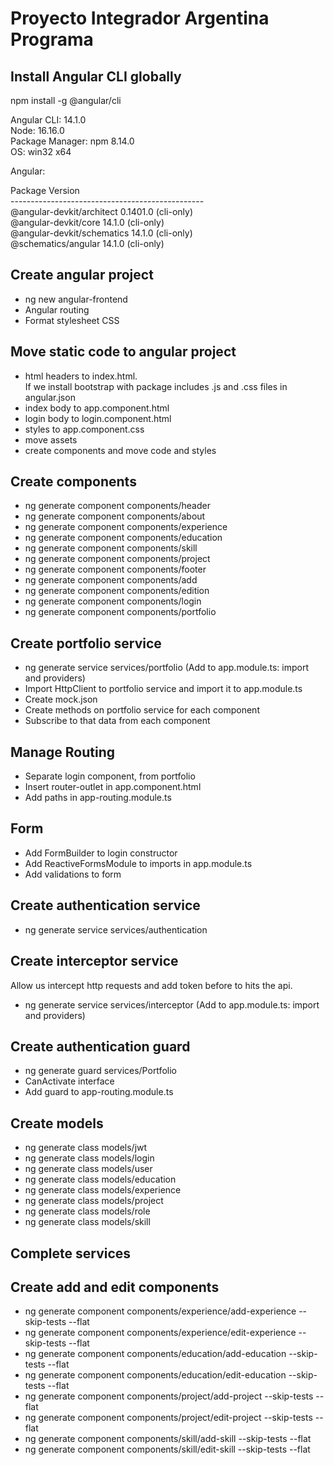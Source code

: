# Proyecto Integrador Argentina Programa

## Install Angular CLI globally

npm install -g @angular/cli

Angular CLI: 14.1.0<br/>
Node: 16.16.0<br/>
Package Manager: npm 8.14.0<br/>
OS: win32 x64

Angular:

Package                      Version<br/>
------------------------------------------------<br/>
@angular-devkit/architect    0.1401.0 (cli-only)<br/>
@angular-devkit/core         14.1.0 (cli-only)<br/>
@angular-devkit/schematics   14.1.0 (cli-only)<br/>
@schematics/angular          14.1.0 (cli-only)<br/>

## Create angular project
- ng new angular-frontend
- Angular routing
- Format stylesheet CSS

## Move static code to angular project
- html headers to index.html.<br/>
  If we install bootstrap with package includes .js and .css files in angular.json
- index body to app.component.html
- login body to login.component.html
- styles to app.component.css
- move assets
- create components and move code and styles

## Create components
- ng generate component components/header
- ng generate component components/about
- ng generate component components/experience
- ng generate component components/education
- ng generate component components/skill
- ng generate component components/project
- ng generate component components/footer
- ng generate component components/add
- ng generate component components/edition
- ng generate component components/login
- ng generate component components/portfolio

## Create portfolio service
- ng generate service services/portfolio (Add to app.module.ts: import and providers)
- Import HttpClient to portfolio service and import it to app.module.ts
- Create mock.json
- Create methods on portfolio service for each component
- Subscribe to that data from each component

## Manage Routing
- Separate login component, from portfolio
- Insert router-outlet in app.component.html
- Add paths in app-routing.module.ts

## Form
- Add FormBuilder to login constructor
- Add ReactiveFormsModule to imports in app.module.ts
- Add validations to form

## Create authentication service
- ng generate service services/authentication

## Create interceptor service
Allow us intercept http requests and add token before to hits the api.
- ng generate service services/interceptor (Add to app.module.ts: import and providers)

## Create authentication guard
- ng generate guard services/Portfolio
- CanActivate interface
- Add guard to app-routing.module.ts

## Create models
- ng generate class models/jwt
- ng generate class models/login
- ng generate class models/user
- ng generate class models/education
- ng generate class models/experience
- ng generate class models/project
- ng generate class models/role
- ng generate class models/skill

## Complete services

## Create add and edit components
- ng generate component components/experience/add-experience --skip-tests --flat
- ng generate component components/experience/edit-experience --skip-tests --flat
- ng generate component components/education/add-education --skip-tests --flat
- ng generate component components/education/edit-education --skip-tests --flat
- ng generate component components/project/add-project --skip-tests --flat
- ng generate component components/project/edit-project --skip-tests --flat
- ng generate component components/skill/add-skill --skip-tests --flat
- ng generate component components/skill/edit-skill --skip-tests --flat